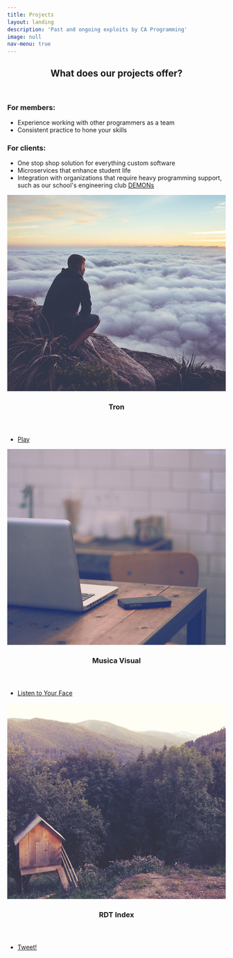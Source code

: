 ```yaml
---
title: Projects
layout: landing
description: 'Past and ongoing exploits by CA Programming'
image: null
nav-menu: true
---
```


<!-- Main -->
<div id="main">

<!-- One -->
<section id="one">
	<div class="inner">
		<header class="major">
			<h2>What does our projects offer?</h2>
		</header>
		<h3>For members:</h3>
		<ul>
			<li>Experience working with other programmers as a team</li>
			<li>Consistent practice to hone your skills</li>
		</ul>
		<h3>For clients:</h3>
		<ul>
			<li>One stop shop solution for everything custom software</li>
			<li>Microservices that enhance student life</li>
			<li>Integration with organizations that require heavy programming support, such as our school's engineering club <a href="http://www.cademons.org/" class="button">DEMONs</a></li>
		</ul>
	</div>
</section>

<!-- Two -->
<section id="two" class="spotlights">
	<section>
		<a href="generic.html" class="image">
			<img src="assets/images/pic08.jpg" alt="" data-position="center center" />
		</a>
		<div class="content">
			<div class="inner">
				<header class="major">
					<h3>Tron</h3>
				</header>
				<p></p>
				<ul class="actions">
					<li><a href="generic.html" class="button">Play</a></li>
				</ul>
			</div>
		</div>
	</section>
	<section>
		<a href="generic.html" class="image">
			<img src="assets/images/pic09.jpg" alt="" data-position="top center" />
		</a>
		<div class="content">
			<div class="inner">
				<header class="major">
					<h3>Musica Visual</h3>
				</header>
				<p></p>
				<ul class="actions">
					<li><a href="generic.html" class="button">Listen to Your Face</a></li>
				</ul>
			</div>
		</div>
	</section>
	<section>
		<a href="generic.html" class="image">
			<img src="assets/images/pic10.jpg" alt="" data-position="25% 25%" />
		</a>
		<div class="content">
			<div class="inner">
				<header class="major">
					<h3>RDT Index</h3>
				</header>
				<p></p>
				<ul class="actions">
					<li><a href="generic.html" class="button">Tweet!</a></li>
				</ul>
			</div>
		</div>
	</section>
</section>

</div>
